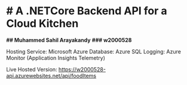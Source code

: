 # **# A .NETCore Backend API for a Cloud Kitchen**
**## Muhammed Sahil Arayakandy**
**### w2000528**

Hosting Service: Microsoft Azure
Database: Azure SQL
Logging: Azure Monitor (Application Insights Telemetry)

Live Hosted Version: https://w2000528-api.azurewebsites.net/api/foodItems